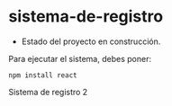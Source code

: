 <h1> sistema-de-registro </h1>

- Estado del proyecto en construcción.

Para ejecutar el sistema, debes poner:

```npm install react```

Sistema de registro 2

